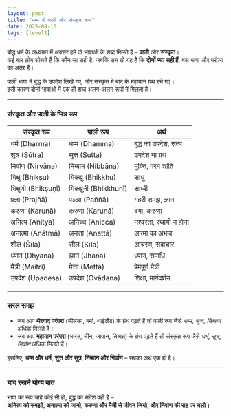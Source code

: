 ```yaml
---
layout: post
title: "धम्म में पाली और संस्कृत शब्द"
date: 2025-09-10
tags: [level1]
---
```


बौद्ध धर्म के अध्ययन में अक्सर हमें दो भाषाओं के शब्द मिलते हैं – **पाली** और **संस्कृत**।  
कई बार लोग सोचते हैं कि कौन सा सही है, जबकि सच तो यह है कि **दोनों रूप सही हैं**, बस भाषा और परंपरा का अंतर है।  

पाली भाषा में बुद्ध के उपदेश लिखे गए, और संस्कृत में बाद के महायान ग्रंथ रचे गए।  
इसी कारण दोनों भाषाओं में एक ही शब्द अलग-अलग रूपों में मिलता है।  

---

### संस्कृत और पाली के भिन्न रूप

| संस्कृत रूप          | पाली रूप           | अर्थ |
|----------------------|-------------------|------|
| धर्म (Dharma)        | धम्म (Dhamma)     | बुद्ध का उपदेश, सत्य |
| सूत्र (Sūtra)        | सुत्त (Sutta)     | उपदेश या ग्रंथ |
| निर्वाण (Nirvāṇa)    | निब्बान (Nibbāna) | मुक्ति, परम शांति |
| भिक्षु (Bhikṣu)      | भिक्खु (Bhikkhu)  | साधु |
| भिक्षुणी (Bhikṣuṇī) | भिक्खुनी (Bhikkhunī) | साध्वी |
| प्रज्ञा (Prajñā)     | पञ्ञा (Paññā)      | गहरी समझ, ज्ञान |
| करुणा (Karunā)       | करुणा (Karunā)     | दया, करुणा |
| अनित्य (Anitya)     | अनिच्च (Anicca)   | नश्वरता, स्थायी न होना |
| अनात्मा (Anātmā)    | अनत्ता (Anattā)   | आत्मा का अभाव |
| शील (Śīla)           | सील (Sīla)        | आचरण, सदाचार |
| ध्यान (Dhyāna)      | झान (Jhāna)       | ध्यान, समाधि |
| मैत्री (Maitrī)     | मेत्ता (Mettā)    | प्रेमपूर्ण मैत्री |
| उपदेश (Upadeśa)     | उपदेश (Ovādana)   | शिक्षा, मार्गदर्शन |

---

### सरल समझ

- जब आप **थेरवाद परंपरा** (श्रीलंका, बर्मा, थाईलैंड) के ग्रंथ पढ़ते हैं तो पाली रूप जैसे *धम्म*, *सुत्त*, *निब्बान* अधिक मिलते हैं।  
- जब आप **महायान परंपरा** (भारत, चीन, जापान, तिब्बत) के ग्रंथ पढ़ते हैं तो संस्कृत रूप जैसे *धर्म*, *सूत्र*, *निर्वाण* अधिक मिलते हैं।  

इसलिए, **धम्म और धर्म**, **सुत्त और सूत्र**, **निब्बान और निर्वाण** – सबका अर्थ एक ही है।  

---

### याद रखने योग्य बात

भाषा का रूप चाहे कोई भी हो, बुद्ध का संदेश वही है –  
**अनित्य को समझो, अनात्मा को जानो, करुणा और मैत्री से जीवन जियो, और निर्वाण की राह पर चलो।**